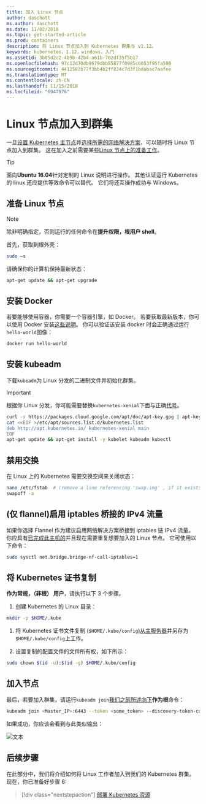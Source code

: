 ```yaml
---
title: 加入 Linux 节点
author: daschott
ms.author: daschott
ms.date: 11/02/2018
ms.topic: get-started-article
ms.prod: containers
description: 将 Linux 节点加入到 Kubernetes 群集与 v1.12。
keywords: kubernetes，1.12，windows，入门
ms.assetid: 3b05d2c2-4b9b-42b4-a61b-702df35f5b17
ms.openlocfilehash: 97c12d70db9679dbb85877f0985c6053f95fa500
ms.sourcegitcommit: 4412583b77f3bb4b2ff834c7d3f1bdabac7aafee
ms.translationtype: MT
ms.contentlocale: zh-CN
ms.lasthandoff: 11/15/2018
ms.locfileid: "6947976"
---
```

# <a name="joining-linux-nodes-to-a-cluster"></a>Linux 节点加入到群集

一旦[设置 Kubernetes 主节点](creating-a-linux-master.md)并[选择所需的网络解决方案](network-topologies.md)，可以随时将 Linux 节点加入到群集。 这在加入之前需要某些[Linux 节点上的准备工作](joining-linux-workers.md#preparing-a-linux-node)。
> [!tip]
> 面向**Ubuntu 16.04**针对定制的 Linux 说明进行操作。 其他认证运行 Kubernetes 的 linux 还应提供等效命令可以替代。 它们将还互操作成功与 Windows。

## <a name="preparing-a-linux-node"></a>准备 Linux 节点

> [!NOTE]
> 除非明确指定，否则运行的任何命令在**提升权限，根用户 shell**。

首先，获取到根外壳：

```bash
sudo –s
```

请确保你的计算机保持最新状态：

```bash
apt-get update && apt-get upgrade
```

## <a name="install-docker"></a>安装 Docker

若要能够使用容器，你需要一个容器引擎，如 Docker。 若要获取最新版本，你可以使用 Docker 安装[这些说明](https://docs.docker.com/install/linux/docker-ce/ubuntu/)。 你可以验证该安装 docker 时会正确通过运行`hello-world`图像：

```bash
docker run hello-world
```

## <a name="install-kubeadm"></a>安装 kubeadm

下载`kubeadm`为 Linux 分发的二进制文件并初始化群集。

> [!Important]  
> 根据你 Linux 分发，你可能需要替换`kubernetes-xenial`下面与正确[代号](https://wiki.ubuntu.com/Releases)。

``` bash
curl -s https://packages.cloud.google.com/apt/doc/apt-key.gpg | apt-key add -
cat <<EOF >/etc/apt/sources.list.d/kubernetes.list
deb http://apt.kubernetes.io/ kubernetes-xenial main
EOF
apt-get update && apt-get install -y kubelet kubeadm kubectl 
```

## <a name="disable-swap"></a>禁用交换

在 Linux 上的 Kubernetes 需要交换空间来关闭状态：

``` bash
nano /etc/fstab  # (remove a line referencing 'swap.img' , if it exists)
swapoff -a
```

## <a name="flannel-only-enable-bridged-ipv4-traffic-to-iptables"></a>(仅 flannel)启用 iptables 桥接的 IPv4 流量

如果你选择 Flannel 作为建议启用网络解决方案桥接到 iptables 链 IPv4 流量。 你应具有[已完成此主机的](network-topologies.md#flannel-in-host-gateway-mode)并且现在需要重复想要加入的 Linux 节点。 它可使用以下命令：

``` bash
sudo sysctl net.bridge.bridge-nf-call-iptables=1
```

## <a name="copy-kubernetes-certificate"></a>将 Kubernetes 证书复制

**作为常规，（非根） 用户**，请执行以下 3 个步骤。

1. 创建 Kubernetes 的 Linux 目录：

```bash
mkdir -p $HOME/.kube
```

1. 将 Kubernetes 证书文件复制 (`$HOME/.kube/config`)[从主服务器](./creating-a-linux-master.md#collect-cluster-information)并另存为`$HOME/.kube/config`上工作。

1. 设置复制的配置文件的文件所有权，如下所示：

``` bash
sudo chown $(id -u):$(id -g) $HOME/.kube/config
```

## <a name="joining-node"></a>加入节点

最后，若要加入群集，请运行`kubeadm join`[我们之前所述向下](./creating-a-linux-master.md#initialize-master)**作为根**命令：

```bash
kubeadm join <Master_IP>:6443 --token <some_token> --discovery-token-ca-cert-hash <some_hash>
```

如果成功，你应该会看到与此类似输出：

![文本](./media/node-join.png)

## <a name="next-steps"></a>后续步骤

在此部分中，我们将介绍如何将 Linux 工作者加入到我们的 Kubernetes 群集。 现在，你已准备好步骤 6:
> [!div class="nextstepaction"]
> [部署 Kubernetes 资源](./deploying-resources.md)
